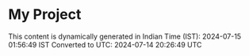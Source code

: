 # My Project

This content is dynamically generated in Indian Time (IST): 2024-07-15 01:56:49 IST
Converted to UTC: 2024-07-14 20:26:49 UTC
